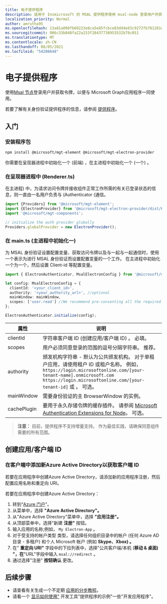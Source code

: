 ```yaml
---
title: 电子提供程序
description: 适用于 Insmicrosoft 的 MSAL 提供程序使用 msal-node 登录用户并获取与 Microsoft Graph 一Graph。
localization_priority: Normal
author: amrutha95
ms.openlocfilehash: 13a81a098fb69223e8ca5e85fcbce83dd4e83c9272fb781281d8b8b0379495b1
ms.sourcegitcommit: 986c33b848fa22a153f28437738953532b78c051
ms.translationtype: MT
ms.contentlocale: zh-CN
ms.lasthandoff: 08/05/2021
ms.locfileid: "54208648"
---
```

# <a name="electron-provider"></a>电子提供程序

使用[Msal 节点](https://github.com/AzureAD/microsoft-authentication-library-for-js/tree/dev/lib/msal-node)登录用户并获取令牌，以便与 Microsoft Graph应用程序一同使用。

若要了解有关身份验证提供程序的信息，请参阅 [提供程序](./providers.md)。

## <a name="get-started"></a>入门
### <a name="install-the-packages"></a>安装程序包

```bash
npm install @microsoft/mgt-element @microsoft/mgt-electron-provider
```
你需要在呈现器进程中初始化一个 (前端) ，在主进程中初始化一个 (一个) 。


### <a name="initializing-electronprovider-in-the-renderer-process-rendererts"></a>在呈现器进程中 (Renderer.ts) 

在主进程) 中，为请求访问令牌并接收组件正常工作所需的有关已登录状态的信息，则一直由一名用户负责与 (Authenticator (通信。 

```ts
import {Providers} from '@microsoft/mgt-element';
import {ElectronProvider} from '@microsoft/mgt-electron-provider/dist/Provider';
import '@microsoft/mgt-components';

// initialize the auth provider globally
Providers.globalProvider = new ElectronProvider();
```

### <a name="initializing-electronauthenticator-in-the-main-process-maints"></a>在 main.ts (主进程中初始化一) 

为 MSAL 身份验证设置配置变量、获取访问令牌以及与一起与一起通信时，使用一个表示为进行 MSAL 身份验证而设置配置变量的一个工作。
在主进程中初始化一个为一个，然后设置 Client-id 等配置变量。

```ts
import { ElectronAuthenticator, MsalElectronConfig } from '@microsoft/mgt-electron-provider/dist/Authenticator'; 

let config: MsalElectronConfig = {
  clientId: '<your_client_id>',
  authority: '<your_authority_url>', //optional
  mainWindow: mainWindow, 
  scopes: ['user.read'] //We recommend pre-consenting all the required scopes on the Azure portal
};

ElectronAuthenticator.initialize(config);
```
 
| 属性    | 说明                                                                                                                                                                                                                                                           |
|--------------|-----------------------------------------------------------------------------------------------------------------------------------------------------------------------------------------------------------------------------------------------------------------------|
| clientId    | 字符串客户端 ID (创建应用/客户端 ID) 。 必填。                                                                                                                                                                                                           |                                                                                                                                                                               |
| scopes       | 用户必须同意登录的范围的逗号分隔字符串。 推荐。                                                                                                                                                                                     |
| authority    | 颁发机构字符串 - 默认为公共颁发机构。 对于单租户应用，请使用租户 ID 或租户名称。 例如， `https://login.microsoftonline.com/[your-tenant-name].onmicrosoft.com` `https://login.microsoftonline.com/[your-tenant-id]` 或 。 可选。 |                                                                                                                                                                                          |
| mainWindow  | 需要身份验证的主 BrowserWindow 的实例。|
| cachePlugin | 要用于永久存储令牌的缓存插件。 请参阅 [Microsoft Authentication Extensions for Node](https://github.com/AzureAD/microsoft-authentication-library-for-js/tree/dev/extensions/msal-node-extensions)。 可选。 | 

>**注意：** 目前，提供程序不支持增量支持。 作为最佳实践，请确保同意组件需要的所有范围。
    
## <a name="create-an-appclient-id"></a>创建应用/客户端 ID

### <a name="add-new-application-registration-in-azure-active-directory-to-get-a-client-id"></a>在客户端中添加新Azure Active Directory以获取客户端 ID

若要在应用程序中创建Azure Active Directory，请添加新的应用程序注册，然后配置应用名称和重定向 URI。

若要在应用程序中创建Azure Active Directory：

1. 转到“[Azure 门户](https://portal.azure.com)”。
1. 从菜单中，选择 **"Azure Active Directory"。**
1. 从"Azure Active Directory"菜单中，选择 **"应用注册"。**
1. 从顶部菜单中，选择"新建 **注册"** 按钮。
1. 输入应用的名称;例如， `My Electron-App` 。
1. 对于受支持的帐户类型 [](/azure/active-directory/develop/single-and-multi-tenant-apps#who-can-sign-in-to-your-app)类型，请选择任何组织目录中的帐户 (任何 Azure AD 目录 - 多租户) 和个人 Microsoft 帐户 (例如 **Skype、Xbox) 。**
1. 在" **重定向 URI"** 字段中的下拉列表中，选择"公共客户端/本机 (**移动 & 桌面) "，在**"URL"字段中输入 `msal://redirect` 。
1. 通过选择"注册" **按钮确认** 更改。

## <a name="next-steps"></a>后续步骤

* 请查看有关生成一个不定期 [应用的分步教程](../get-started/build-an-electron-app.md)。
* 请看一个 [显示如何使用"](https://github.com/microsoftgraph/microsoft-graph-toolkit/tree/main/samples/electron-app) 开发工具"提供程序的示例"一些"开发应用程序"。
